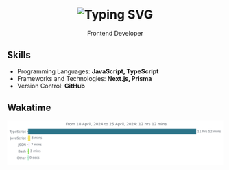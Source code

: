 <h1 align="center" href="https://git.io/typing-svg" ><img src="https://readme-typing-svg.herokuapp.com?font=Fira+Code&size=34&pause=1000&color=FFFFFF&center=true&width=1400&lines=Hello+👋🏻+I'm+Jessy+Hanifiah" alt="Typing SVG" align="center" /></h1>
<p align=center>Frontend Developer</p>

## Skills

- Programming Languages: **JavaScript, TypeScript**
- Frameworks and Technologies: **Next.js, Prisma**
- Version Control: **GitHub**

## Wakatime

<img
  src="https://github.com/jeeehaan/jeeehaan/blob/main/images/stat.svg"
  alt="Jeeehaan"
/>
